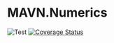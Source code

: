 # MAVN.Numerics

![Test](https://github.com/OpenMAVN/MAVN.Numerics/workflows/test/badge.svg)
[![Coverage Status](https://coveralls.io/repos/github/OpenMAVN/MAVN.Numerics/badge.svg?branch=master)](https://coveralls.io/github/OpenMAVN/MAVN.Numerics?branch=master)